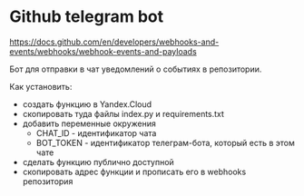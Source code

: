 # Github telegram bot

https://docs.github.com/en/developers/webhooks-and-events/webhooks/webhook-events-and-payloads

Бот для отправки в чат уведомлений о событиях в репозитории.

Как установить:
- создать функцию в Yandex.Cloud
- скопировать туда файлы index.py и requirements.txt
- добавить переменные окружения
  - CHAT_ID - идентификатор чата
  - BOT_TOKEN - идентификатор телеграм-бота, который есть в этом чате
- сделать функцию публично доступной
- скопировать адрес функции и прописать его в webhooks репозитория